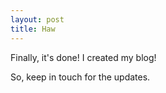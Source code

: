 ```yaml
---
layout: post
title: Haw
---
```


Finally, it's done! I created my blog!

So, keep in touch for the updates.

